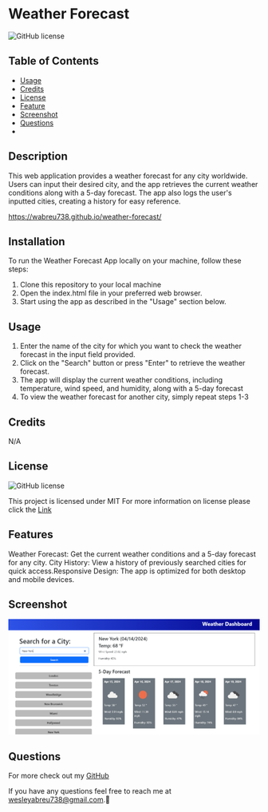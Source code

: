 
  # Weather Forecast
  ![GitHub license](https://img.shields.io/badge/License-MIT-brightgreen.svg)

  ## Table of Contents
  - [Usage](#usage)
  - [Credits](#credits)
  - [License](#license)
  - [Feature](#features)
  - [Screenshot](#screenshot)
  - [Questions](#questions)
  - 
  ## Description
  This web application provides a weather forecast for any city worldwide. Users can input their desired city, and the app retrieves the current weather conditions along with a 5-day forecast. The app also logs the user's inputted cities, creating a history for easy reference.

https://wabreu738.github.io/weather-forecast/

  ## Installation
  To run the Weather Forecast App locally on your machine, follow these steps:
  1) Clone this repository to your local machine 
  2) Open the index.html file in your preferred web browser. 
  3) Start using the app as described in the "Usage" section below.

  ## Usage
  1) Enter the name of the city for which you want to check the weather forecast in the input field provided.
  2) Click on the "Search" button or press "Enter" to retrieve the weather forecast.
  3) The app will display the current weather conditions, including temperature, wind speed, and humidity, along with a 5-day forecast
  4) To view the weather forecast for another city, simply repeat steps 1-3

  ## Credits
  N/A

  
  ## License 
  ![GitHub license](https://img.shields.io/badge/License-MIT-brightgreen.svg)

  This project is licensed under MIT
  For more information on license please click the [Link](https://opensource.org/licenses/MIT)
  

  ## Features
  Weather Forecast: Get the current weather conditions and a 5-day forecast for any city.
  City History: View a history of previously searched cities for quick access.Responsive 
  Design: The app is optimized for both desktop and mobile devices.

  ## Screenshot
  ![Screenshot](assets/images/Screenshot.png)
 

  ## Questions
  For more check out my [GitHub](https://github.com/WAbreu738) 
  
  If you have any questions feel free to reach me at wesleyabreu738@gmail.com.👋
 
